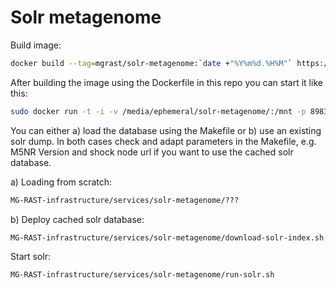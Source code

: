 

# Solr metagenome

Build image:
```bash
docker build --tag=mgrast/solr-metagenome:`date +"%Y%m%d.%H%M"` https://raw.githubusercontent.com/MG-RAST/MG-RAST-infrastructure/master/services/solr-metagenome/docker/Dockerfile
```

After building the image using the Dockerfile in this repo you can start it like this:

```bash
sudo docker run -t -i -v /media/ephemeral/solr-metagenome/:/mnt -p 8983:8983 mgrast/solr-metagenome
```

You can either a) load the database using the Makefile or b) use an existing solr dump. In both cases check and adapt parameters in the Makefile, e.g. M5NR Version and shock node url if you want to use the cached solr database.

a) Loading from scratch:
```bash
MG-RAST-infrastructure/services/solr-metagenome/???
```
b) Deploy cached solr database: 
```bash
MG-RAST-infrastructure/services/solr-metagenome/download-solr-index.sh
```

Start solr:
```bash
MG-RAST-infrastructure/services/solr-metagenome/run-solr.sh
```
